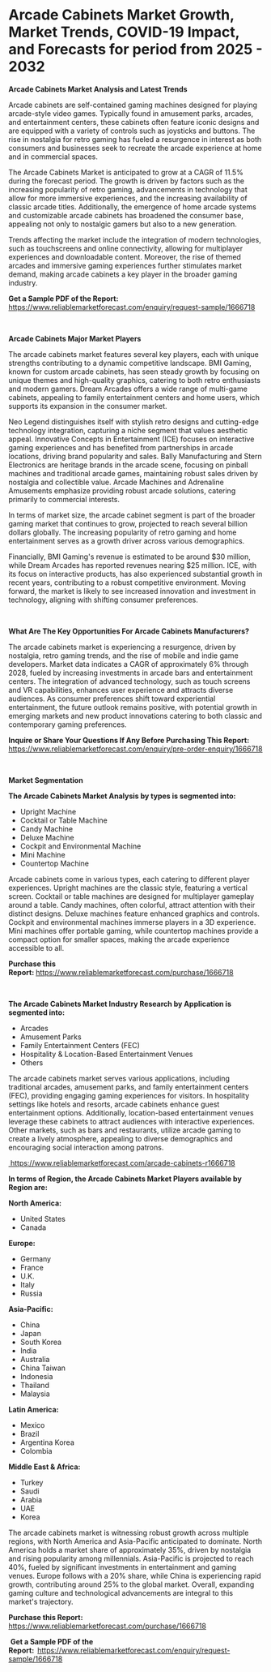 <p><h1>Arcade Cabinets Market Growth, Market Trends, COVID-19 Impact, and Forecasts for period from 2025 - 2032</h1></p><p><strong>Arcade Cabinets Market Analysis and Latest Trends</strong></p>
<p><p>Arcade cabinets are self-contained gaming machines designed for playing arcade-style video games. Typically found in amusement parks, arcades, and entertainment centers, these cabinets often feature iconic designs and are equipped with a variety of controls such as joysticks and buttons. The rise in nostalgia for retro gaming has fueled a resurgence in interest as both consumers and businesses seek to recreate the arcade experience at home and in commercial spaces.</p><p>The Arcade Cabinets Market is anticipated to grow at a CAGR of 11.5% during the forecast period. The growth is driven by factors such as the increasing popularity of retro gaming, advancements in technology that allow for more immersive experiences, and the increasing availability of classic arcade titles. Additionally, the emergence of home arcade systems and customizable arcade cabinets has broadened the consumer base, appealing not only to nostalgic gamers but also to a new generation. </p><p>Trends affecting the market include the integration of modern technologies, such as touchscreens and online connectivity, allowing for multiplayer experiences and downloadable content. Moreover, the rise of themed arcades and immersive gaming experiences further stimulates market demand, making arcade cabinets a key player in the broader gaming industry.</p></p>
<p><strong>Get a Sample PDF of the Report:&nbsp;</strong> <a href="https://www.reliablemarketforecast.com/enquiry/request-sample/1666718?utm_campaign=3317&utm_medium=2&utm_source=Github&utm_content=ia&utm_term=16042025&utm_id=arcade-cabinets">https://www.reliablemarketforecast.com/enquiry/request-sample/1666718</a></p>
<p>&nbsp;</p>
<p><strong>Arcade Cabinets Major Market Players</strong></p>
<p><p>The arcade cabinets market features several key players, each with unique strengths contributing to a dynamic competitive landscape. BMI Gaming, known for custom arcade cabinets, has seen steady growth by focusing on unique themes and high-quality graphics, catering to both retro enthusiasts and modern gamers. Dream Arcades offers a wide range of multi-game cabinets, appealing to family entertainment centers and home users, which supports its expansion in the consumer market.</p><p>Neo Legend distinguishes itself with stylish retro designs and cutting-edge technology integration, capturing a niche segment that values aesthetic appeal. Innovative Concepts in Entertainment (ICE) focuses on interactive gaming experiences and has benefited from partnerships in arcade locations, driving brand popularity and sales. Bally Manufacturing and Stern Electronics are heritage brands in the arcade scene, focusing on pinball machines and traditional arcade games, maintaining robust sales driven by nostalgia and collectible value. Arcade Machines and Adrenaline Amusements emphasize providing robust arcade solutions, catering primarily to commercial interests.</p><p>In terms of market size, the arcade cabinet segment is part of the broader gaming market that continues to grow, projected to reach several billion dollars globally. The increasing popularity of retro gaming and home entertainment serves as a growth driver across various demographics.</p><p>Financially, BMI Gaming's revenue is estimated to be around $30 million, while Dream Arcades has reported revenues nearing $25 million. ICE, with its focus on interactive products, has also experienced substantial growth in recent years, contributing to a robust competitive environment. Moving forward, the market is likely to see increased innovation and investment in technology, aligning with shifting consumer preferences.</p></p>
<p>&nbsp;</p>
<p><strong>What Are The Key Opportunities For Arcade Cabinets Manufacturers?</strong></p>
<p><p>The arcade cabinets market is experiencing a resurgence, driven by nostalgia, retro gaming trends, and the rise of mobile and indie game developers. Market data indicates a CAGR of approximately 6% through 2028, fueled by increasing investments in arcade bars and entertainment centers. The integration of advanced technology, such as touch screens and VR capabilities, enhances user experience and attracts diverse audiences. As consumer preferences shift toward experiential entertainment, the future outlook remains positive, with potential growth in emerging markets and new product innovations catering to both classic and contemporary gaming preferences.</p></p>
<p><strong>Inquire or Share Your Questions If Any Before Purchasing This Report:</strong> <a href="https://www.reliablemarketforecast.com/enquiry/pre-order-enquiry/1666718?utm_campaign=3317&utm_medium=2&utm_source=Github&utm_content=ia&utm_term=16042025&utm_id=arcade-cabinets">https://www.reliablemarketforecast.com/enquiry/pre-order-enquiry/1666718</a></p>
<p>&nbsp;</p>
<p><strong>Market Segmentation</strong></p>
<p><strong>The Arcade Cabinets Market Analysis by types is segmented into:</strong></p>
<p><ul><li>Upright Machine</li><li>Cocktail or Table Machine</li><li>Candy Machine</li><li>Deluxe Machine</li><li>Cockpit and Environmental Machine</li><li>Mini Machine</li><li>Countertop Machine</li></ul></p>
<p><p>Arcade cabinets come in various types, each catering to different player experiences. Upright machines are the classic style, featuring a vertical screen. Cocktail or table machines are designed for multiplayer gameplay around a table. Candy machines, often colorful, attract attention with their distinct designs. Deluxe machines feature enhanced graphics and controls. Cockpit and environmental machines immerse players in a 3D experience. Mini machines offer portable gaming, while countertop machines provide a compact option for smaller spaces, making the arcade experience accessible to all.</p></p>
<p><strong>Purchase this Report:&nbsp;</strong><a href="https://www.reliablemarketforecast.com/purchase/1666718?utm_campaign=3317&utm_medium=2&utm_source=Github&utm_content=ia&utm_term=16042025&utm_id=arcade-cabinets">https://www.reliablemarketforecast.com/purchase/1666718</a></p>
<p>&nbsp;</p>
<p><strong>The Arcade Cabinets Market Industry Research by Application is segmented into:</strong></p>
<p><ul><li>Arcades</li><li>Amusement Parks</li><li>Family Entertainment Centers (FEC)</li><li>Hospitality & Location-Based Entertainment Venues</li><li>Others</li></ul></p>
<p><p>The arcade cabinets market serves various applications, including traditional arcades, amusement parks, and family entertainment centers (FEC), providing engaging gaming experiences for visitors. In hospitality settings like hotels and resorts, arcade cabinets enhance guest entertainment options. Additionally, location-based entertainment venues leverage these cabinets to attract audiences with interactive experiences. Other markets, such as bars and restaurants, utilize arcade gaming to create a lively atmosphere, appealing to diverse demographics and encouraging social interaction among patrons.</p></p>
<p><a href="https://www.reliablemarketforecast.com/arcade-cabinets-r1666718?utm_campaign=3317&utm_medium=2&utm_source=Github&utm_content=ia&utm_term=16042025&utm_id=arcade-cabinets">&nbsp;https://www.reliablemarketforecast.com/arcade-cabinets-r1666718</a></p>
<p><strong>In terms of Region, the Arcade Cabinets Market Players available by Region are:</strong></p>
<p>
    <p> <strong> North America: </strong>
        <ul>
            <li>United States</li>
            <li>Canada</li>
        </ul>
        </p> 
    <p> <strong> Europe: </strong>
        <ul>
            <li>Germany</li>
            <li>France</li>
            <li>U.K.</li>
            <li>Italy</li>
            <li>Russia</li>
        </ul>
        </p> 
    <p> <strong> Asia-Pacific: </strong>
        <ul>
            <li>China</li>
            <li>Japan</li>
            <li>South Korea</li>
            <li>India</li>
            <li>Australia</li>
            <li>China Taiwan</li>
            <li>Indonesia</li>
            <li>Thailand</li>
            <li>Malaysia</li>
        </ul>
        </p> 
    <p> <strong> Latin America: </strong>
        <ul>
            <li>Mexico</li>
            <li>Brazil</li>
            <li>Argentina Korea</li>
            <li>Colombia</li>
        </ul>
        </p> 
    <p> <strong> Middle East & Africa: </strong>
        <ul>
            <li>Turkey</li>
            <li>Saudi</li>
            <li>Arabia</li>
            <li>UAE</li>
            <li>Korea</li>
        </ul>
    </p>
    </p>
<p><p>The arcade cabinets market is witnessing robust growth across multiple regions, with North America and Asia-Pacific anticipated to dominate. North America holds a market share of approximately 35%, driven by nostalgia and rising popularity among millennials. Asia-Pacific is projected to reach 40%, fueled by significant investments in entertainment and gaming venues. Europe follows with a 20% share, while China is experiencing rapid growth, contributing around 25% to the global market. Overall, expanding gaming culture and technological advancements are integral to this market's trajectory.</p></p>
<p><strong>Purchase this Report: </strong><a href="https://www.reliablemarketforecast.com/purchase/1666718?utm_campaign=3317&utm_medium=2&utm_source=Github&utm_content=ia&utm_term=16042025&utm_id=arcade-cabinets">https://www.reliablemarketforecast.com/purchase/1666718</a></p>
<p>&nbsp;<strong>Get a Sample PDF of the Report:&nbsp;&nbsp;</strong><a href="https://www.reliablemarketforecast.com/enquiry/request-sample/1666718?utm_campaign=3317&utm_medium=2&utm_source=Github&utm_content=ia&utm_term=16042025&utm_id=arcade-cabinets">https://www.reliablemarketforecast.com/enquiry/request-sample/1666718</a></p>
<p><strong></strong></p>
<p><p></p><p></p><p></p></p>